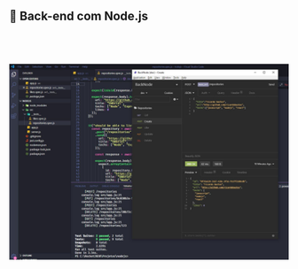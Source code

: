 ## :rocket: Back-end com Node.js
<br>
<h1 align="center">
    <img alt="NodeApi" src="https://github.com/RicardoBastos/Bootcamp2020/blob/master/nodejs/NodeCap2.JPG" />
</h1>
